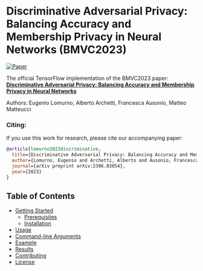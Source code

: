 # Discriminative Adversarial Privacy: Balancing Accuracy and Membership Privacy in Neural Networks (BMVC2023)

[![Paper](https://img.shields.io/badge/arXiv-Paper-<COLOR>.svg)](https://arxiv.org/abs/2306.03054)

The official TensorFlow implementation of the BMVC2023 paper: [**Discriminative Adversarial Privacy: Balancing Accuracy and Membership Privacy in Neural Networks**](https://arxiv.org/abs/2306.03054)

Authors: Eugenio Lomurno, Alberto Archetti, Francesca Ausonio, Matteo Matteucci

### Citing:
If you use this work for research, please cite our accompanying paper:
```bibtex
@article{lomurno2023discriminative,
  title={Discriminative Adversarial Privacy: Balancing Accuracy and Membership Privacy in Neural Networks},
  author={Lomurno, Eugenio and Archetti, Alberto and Ausonio, Francesca and Matteucci, Matteo},
  journal={arXiv preprint arXiv:2306.03054},
  year={2023}
}
```

## Table of Contents

- [Getting Started](#getting-started)
  - [Prerequisites](#prerequisites)
  - [Installation](#installation)
- [Usage](#usage)
- [Command-line Arguments](#command-line-arguments)
- [Example](#example)
- [Results](#results)
- [Contributing](#contributing)
- [License](#license)
